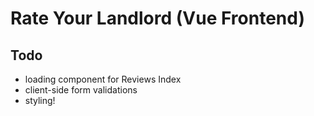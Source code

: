 # Rate Your Landlord (Vue Frontend)

## Todo

- loading component for Reviews Index
- client-side form validations
- styling!
